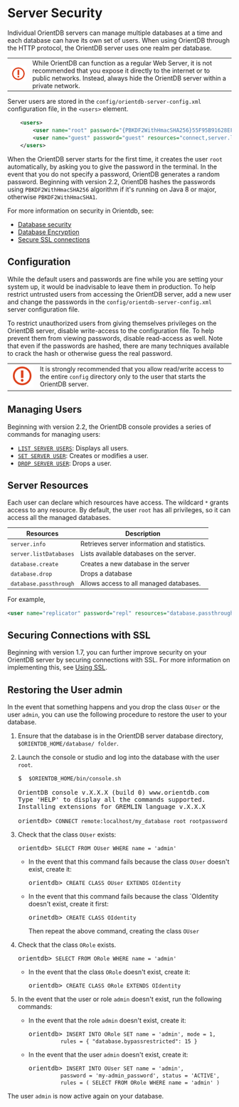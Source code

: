 # Server Security

Individual OrientDB servers can manage multiple databases at a time and each database can have its own set of users.  When using OrientDB through the HTTP protocol, the OrientDB server uses one realm per database.

|   |   |
|---|---|
|![](images/warning.png)| While OrientDB can function as a regular Web Server, it is not recommended that you expose it directly to the internet or to public networks.  Instead, always hide the OrientDB server within a private network.|

Server users are stored in the `config/orientdb-server-config.xml` configuration file, in the `<users>` element.

```xml
    <users>
        <user name="root" password="{PBKDF2WithHmacSHA256}55F95B91628EF3E679628ACB23AE" resources="*" />
        <user name="guest" password="guest" resources="connect,server.listDatabases,server.dblist" />
    </users>
```

When the OrientDB server starts for the first time, it creates the user `root` automatically, by asking you to give the password in the terminal.  In the event that you do not specify a password, OrientDB generates a random password.  Beginning with version 2.2, OrientDB hashes the passwords using `PBKDF2WithHmacSHA256` algorithm if it's running on Java 8 or major, otherwise `PBKDF2WithHmacSHA1`.

For more information on security in Orientdb, see:
- [Database security](Database-Security.md)
- [Database Encryption](Database-Encryption.md)
- [Secure SSL connections](Using-SSL-with-OrientDB.md)

## Configuration

While the default users and passwords are fine while you are setting your system up, it would be inadvisable to leave them in production.  To help restrict untrusted  users from accessing the OrientDB server, add a new user and change the passwords in the `config/orientdb-server-config.xml` server configuration file.  

To restrict unauthorized users from giving themselves privileges on the OrientDB server, disable write-access to the configuration file.  To help prevent them from viewing passwords, disable read-access as well.  Note that even if the passwords are hashed, there are many techniques available to crack the hash or otherwise guess the real password.


|   |   |
|---|---|
|![](images/warning.png)|It is strongly recommended that you allow read/write access to the entire `config` directory only to the user that starts the OrientDB server.|


## Managing Users

Beginning with version 2.2, the OrientDB console provides a series of commands for managing users:

- [`LIST SERVER USERS`](Console-Command-List-Server-Users.md): Displays all users.
- [`SET SERVER USER`](Console-Command-Set-Server-User.md): Creates or modifies a user.
- [`DROP SERVER USER`](Console-Command-Drop-Server-User.md): Drops a user.


## Server Resources

Each user can declare which resources have access.  The wildcard `*` grants access to any resource.  By default, the user `root` has all privileges, so it can access all the managed databases.


| Resources | Description |
|-----------|-------------|
|`server.info`|Retrieves server information and statistics.|
|`server.listDatabases`|Lists available databases on the server.|
|`database.create`|Creates a new database in the server|
|`database.drop`|Drops a database|
|`database.passthrough`|Allows access to all managed databases.|

For example,

```xml
<user name="replicator" password="repl" resources="database.passthrough"/>
```



## Securing Connections with SSL

Beginning with version 1.7, you can further improve security on your OrientDB server by securing connections with SSL.  For more information on implementing this, see [Using SSL](Using-SSL-with-OrientDB.md).


## Restoring the User admin 

In the event that something happens and you drop the class `OUser` or the user `admin`, you can use the following procedure to restore the user to your database.

1. Ensure that the database is in the OrientDB server database directory, `$ORIENTDB_HOME/database/ folder`.

1. Launch the console or studio and log into the database with the user `root`.

   <pre>
   $ <code class="lang-sh userinput"> $ORIENTDB_HOME/bin/console.sh</code>

   OrientDB console v.X.X.X (build 0) www.orientdb.com
   Type 'HELP' to display all the commands supported.
   Installing extensions for GREMLIN language v.X.X.X

   orientdb> <code class="lang-sql userinput">CONNECT remote:localhost/my_database root rootpassword</code>
   </pre>

1. Check that the class `OUser` exists:

   <pre>
   orientdb> <code class="lang-sql userinput">SELECT FROM OUser WHERE name = 'admin'</code>
   </pre>

   - In the event that this command fails because the class `OUser` doesn't exist, create it:

     <pre>
     orientdb> <code class="lang-sql userinput">CREATE CLASS OUser EXTENDS OIdentity</code>
     </pre>

   - In the event that this command fails because the class `OIdentity doesn't exist, create it first:

     <pre>
     orinetdb> <code class="lang-sql userinput">CREATE CLASS OIdentity</code>
     </pre>

     Then repeat the above command, creating the class `OUser`

1. Check that the class `ORole` exists.

   <pre>
   orientdb> <code class="lang-sql userinput">SELECT FROM ORole WHERE name = 'admin'</code>
   </pre>

   - In the event that the class `ORole` doesn't exist, create it:

     <pre>
     orientdb> <code class="lang-sql userinput">CREATE CLASS ORole EXTENDS OIdentity</code>
     </pre>

1. In the event that the user or role `admin` doesn't exist, run the following commands:

   - In the event that the role `admin` doesn't exist, create it:

     <pre>
     orientdb> <code class="lang-sql userinput">INSERT INTO ORole SET name = 'admin', mode = 1, 
               rules = { "database.bypassrestricted": 15 }</code>
     </pre>

   - In the event that the user `admin` doesn't exist, create it:

     <pre>
     orientdb> <code class="lang-sql userinput">INSERT INTO OUser SET name = 'admin', 
               password = 'my-admin_password', status = 'ACTIVE', 
               rules = ( SELECT FROM ORole WHERE name = 'admin' )</code>
     </pre>

The user `admin` is now active again on your database.

